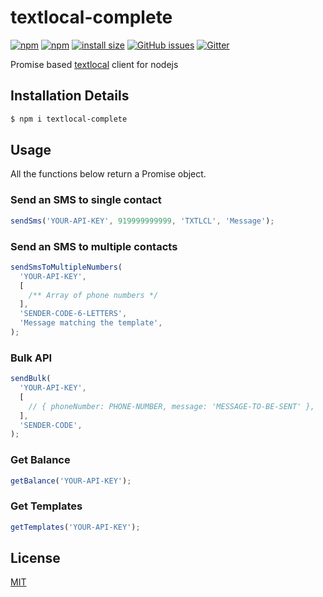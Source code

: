 # textlocal-complete

[![npm](https://img.shields.io/npm/v/textlocal-complete)](https://www.npmjs.com/package/textlocal-complete)
[![npm](https://img.shields.io/npm/dw/textlocal-complete)](https://www.npmjs.com/package/textlocal-complete)
[![install size](https://packagephobia.now.sh/badge?p=textlocal-complete)](https://packagephobia.now.sh/result?p=textlocal-complete)
[![GitHub issues](https://img.shields.io/github/issues/namanattri/textlocal-complete)](https://github.com/namanattri/textlocal-complete/issues)
[![Gitter](https://badges.gitter.im/textlocal-complete/community.svg)](https://gitter.im/textlocal-complete/community?utm_source=badge&utm_medium=badge&utm_campaign=pr-badge)

Promise based [textlocal](https://www.textlocal.in/) client for nodejs

## Installation Details

```bash
$ npm i textlocal-complete
```

## Usage

All the functions below return a Promise object.

### Send an SMS to single contact

```js
sendSms('YOUR-API-KEY', 919999999999, 'TXTLCL', 'Message');
```

### Send an SMS to multiple contacts

```js
sendSmsToMultipleNumbers(
  'YOUR-API-KEY',
  [
    /** Array of phone numbers */
  ],
  'SENDER-CODE-6-LETTERS',
  'Message matching the template',
);
```

### Bulk API

```js
sendBulk(
  'YOUR-API-KEY',
  [
    // { phoneNumber: PHONE-NUMBER, message: 'MESSAGE-TO-BE-SENT' },
  ],
  'SENDER-CODE',
);
```

### Get Balance

```js
getBalance('YOUR-API-KEY');
```

### Get Templates

```js
getTemplates('YOUR-API-KEY');
```

## License

[MIT](LICENSE)